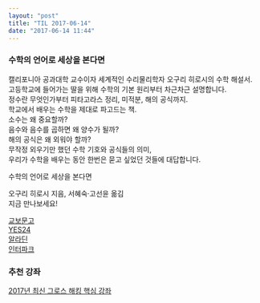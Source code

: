 ```yaml
---
layout: "post"
title: "TIL 2017-06-14"
date: "2017-06-14 11:44"
---
```



### 수학의 언어로 세상을 본다면

캘리포니아 공과대학 교수이자 세계적인 수리물리학자 오구리 히로시의 수학 해설서.  
고등학교에 들어가는 딸을 위해 수학의 기본 원리부터 차근차근 설명합니다.  
정수란 무엇인가부터 피타고라스 정리, 미적분, 해의 공식까지.  
학교에서 배우는 수학을 제대로 파고드는 책.  
소수는 왜 중요할까?  
음수와 음수를 곱하면 왜 양수가 될까?  
해의 공식은 왜 외워야 할까?  
무작정 외우기만 했던 수학 기호와 공식들의 의미,  
우리가 수학을 배우는 동안 한번은 묻고 싶었던 것들에 대답합니다.  


수학의 언어로 세상을 본다면  

오구리 히로시 지음, 서혜숙·고선윤 옮김  
지금 만나보세요!  


[교보문고](https://goo.gl/QqiK8e)  
[YES24](https://goo.gl/OU0yRc)  
[알라딘](https://goo.gl/DqynlL)  
[인터파크](https://goo.gl/lCeMSW)  


### 추천 강좌

[2017년 최신 그로스 해킹 핵심 강좌](https://www.udemy.com/2017-growth-hacking-fundamentals/?couponCode=SHOWMETHEMONEY)
